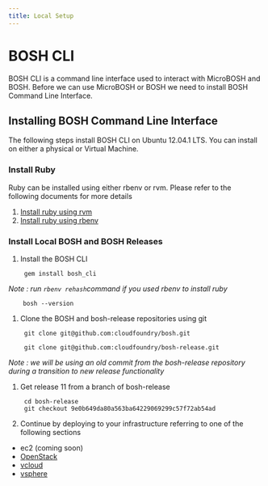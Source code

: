 ```yaml
---
title: Local Setup
---
```


# BOSH CLI #

BOSH CLI is a command line interface used to interact with MicroBOSH and BOSH. 
Before we can use MicroBOSH or BOSH we need to install BOSH Command Line Interface.

## Installing BOSH Command Line Interface ##

The following steps install BOSH CLI on Ubuntu 12.04.1 LTS. You can install on either a physical or Virtual Machine.

### Install Ruby ###

Ruby can be installed using either rbenv or rvm. Please refer to the following documents for more details

1. [Install ruby using rvm](../common/install_ruby_rvm.html)
2. [Install ruby using rbenv](../common/install_ruby_rbenv.html)


### Install Local BOSH and BOSH Releases ###

1. Install the BOSH CLI

		gem install bosh_cli

_Note : run `rbenv rehash`command if you used rbenv to install ruby_
		
		bosh --version

1. Clone the BOSH and bosh-release repositories using git

		git clone git@github.com:cloudfoundry/bosh.git

		git clone git@github.com:cloudfoundry/bosh-release.git

_Note : we will be using an old commit from the bosh-release repository during a transition to new release functionality_

1. Get release 11 from a branch of bosh-release

		cd bosh-release
		git checkout 9e0b649da80a563ba64229069299c57f72ab54ad

1. Continue by deploying to your infrastructure referring to one of the following sections

- ec2 (coming soon)
- [OpenStack](../deploying-cf/openstack/index.html)
- [vcloud](../deploying-cf/vcloud/index.html)
- [vsphere](../deploying-cf/vsphere/index.html)



